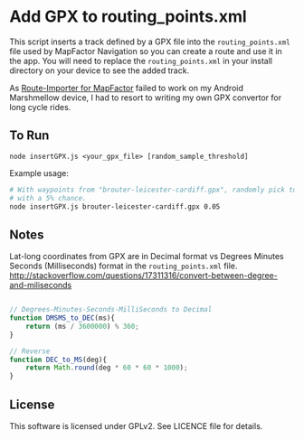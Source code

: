 # Add GPX to routing_points.xml

This script inserts a track defined by a GPX file into the `routing_points.xml` file used by
MapFactor Navigation so you can create a route and use it in the app. You will need to replace
the `routing_points.xml` in your install directory on your device to see the added track.

As [Route-Importer for MapFactor](https://play.google.com/store/apps/details?id=org.kadiba.routeimporter&hl=en_GB)
failed to work on my Android Marshmellow device, I had to resort to writing my own GPX convertor for
long cycle rides.

## To Run

`node insertGPX.js <your_gpx_file> [random_sample_threshold]`


Example usage:

```bash
# With waypoints from "brouter-leicester-cardiff.gpx", randomly pick to include any single way point
# with a 5% chance.
node insertGPX.js brouter-leicester-cardiff.gpx 0.05
```

## Notes

Lat-long coordinates from GPX are in Decimal format vs Degrees Minutes Seconds (Milliseconds)
format in the `routing_points.xml` file.
http://stackoverflow.com/questions/17311316/convert-between-degree-and-miliseconds

```js

// Degrees-Minutes-Seconds-MilliSeconds to Decimal
function DMSMS_to_DEC(ms){
    return (ms / 3600000) % 360;
}

// Reverse
function DEC_to_MS(deg){
    return Math.round(deg * 60 * 60 * 1000);
}

```

## License

This software is licensed under GPLv2. See LICENCE file for details.